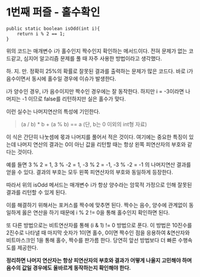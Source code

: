 # 1번째 퍼즐 - 홀수확인

```{.java}
public static boolean isOdd(int i){
	return i % 2 == 1;
}
```

위의 코드는 매개변수 i가 홀수인지 짝수인지 확인하는 메서드이다. 전혀 문제가 없는 코드같고, 심지어 알고리즘 문제를 풀 때 자주 사용한 방법이라고 생각했다.

하. 지. 만. 정확히 25%의 확률로 잘못된 결과를 출력하는 문제가 많은 코드다. 바로 i가 음수이면서 동시에 홀수일 경우에 이슈가 발생한다.

i가 양수인 경우, i가 음수이지만 짝수인 경우에는 잘 동작한다. 하지만 i = -3이라면 나머지는 -1 이므로 false를 리턴하지만 실은 홀수가 맞다. 

이런 실수는 나머지연산의 특성에 기인한다. 
>(a / b) * b + (a % b) == a (단, b는 0 이외의 int형 자료)

이 식은 간단히 나눗셈에 몫과 나머지를 풀어서 적은 것이다. 여기에는 중요한 특징이 있는데 나머지 연산의 결과는 0이 아닌 값을 리턴할 때는 항상 왼쪽 피연산자의 부호와 같다는 것이다.

예를 들면 3 % 2 = 1, 3 % -2 = 1, -3 % 2 = -1, -3 % -2 = -1 의 나머지연산 결과를 얻을 수 있다. 결과의 부호는 모두 왼쪽 피연산자의 부호와 동일하게 등장한다.

따라서 위의 isOdd 메서드는 매개변수 i가 항상 양수라는 암묵적 가정으로 인해 잘못된 결과를 리턴할 수 있게 된다. 

이를 해결하기 위해서는 포커스를 짝수에 맞추면 된다. 짝수는 음수, 양수에 관계없이 동일하게 옳은 연산을 하기 때문에 i % 2 != 0을 통해 홀수인지 확인하면 된다.

또 다른 방법으로는 비트연산자를 통해 (i & 1) != 0 방법으로 푼다. 이 방법은 10진수를 2진수로 나타낼 때 마지막 숫자가 1이면 홀수, 0이면 짝수인 점을 응용하여 &연산자와 비트마스크인 1을 통해 홀수, 짝수를 판가름 한다. 당연히 앞선 방법보다 더 빠른 수행속도를 제공한다.

**정리하면 나머지 연산자는 항상 피연산자의 부호와 결과가 어떻게 나올지 고민해야 하며 음수의 값일 경우에도 올바르게 동작하는지 확인해야 한다.**